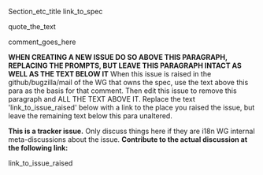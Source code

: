 Section_etc_title
link_to_spec

quote_the_text

comment_goes_here

**WHEN CREATING A NEW ISSUE DO SO ABOVE THIS PARAGRAPH, REPLACING THE PROMPTS, BUT LEAVE THIS PARAGRAPH INTACT AS WELL AS THE TEXT BELOW IT** When this issue is raised in the github/bugzilla/mail of the WG that owns the spec, use the text above this para as the basis for that comment. Then edit this issue to remove this paragraph and ALL THE TEXT ABOVE IT. Replace the text 'link_to_issue_raised' below with a link to the place you raised the issue, but leave the remaining text below this para unaltered.

**This is a tracker issue.** Only discuss things here if they are i18n WG internal meta-discussions about the issue. **Contribute to the actual discussion at the following link:**


link_to_issue_raised

